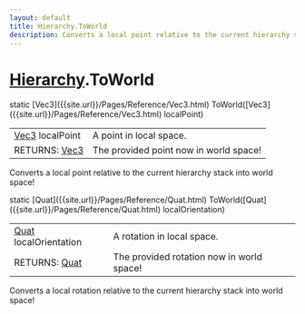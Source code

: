 ```yaml
---
layout: default
title: Hierarchy.ToWorld
description: Converts a local point relative to the current hierarchy stack into world space!
---
```

# [Hierarchy]({{site.url}}/Pages/Reference/Hierarchy.html).ToWorld

<div class='signature' markdown='1'>
static [Vec3]({{site.url}}/Pages/Reference/Vec3.html) ToWorld([Vec3]({{site.url}}/Pages/Reference/Vec3.html) localPoint)
</div>

|  |  |
|--|--|
|[Vec3]({{site.url}}/Pages/Reference/Vec3.html) localPoint|A point in local space.|
|RETURNS: [Vec3]({{site.url}}/Pages/Reference/Vec3.html)|The provided point now in world space!|

Converts a local point relative to the current hierarchy stack into world space!
<div class='signature' markdown='1'>
static [Quat]({{site.url}}/Pages/Reference/Quat.html) ToWorld([Quat]({{site.url}}/Pages/Reference/Quat.html) localOrientation)
</div>

|  |  |
|--|--|
|[Quat]({{site.url}}/Pages/Reference/Quat.html) localOrientation|A rotation in local space.|
|RETURNS: [Quat]({{site.url}}/Pages/Reference/Quat.html)|The provided rotation now in world space!|

Converts a local rotation relative to the current hierarchy stack into world space!



